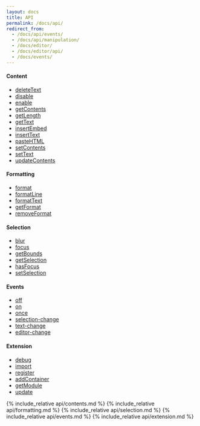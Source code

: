 ```yaml
---
layout: docs
title: API
permalink: /docs/api/
redirect_from:
  - /docs/api/events/
  - /docs/api/manipulation/
  - /docs/editor/
  - /docs/editor/api/
  - /docs/events/
---
```


<h4>Content</h4>

- [deleteText](#deletetext)
- [disable](#disable)
- [enable](#enable)
- [getContents](#getcontents)
- [getLength](#getlength)
- [getText](#gettext)
- [insertEmbed](#insertembed)
- [insertText](#inserttext)
- [pasteHTML](#pastehtml)
- [setContents](#setcontents)
- [setText](#settext)
- [updateContents](#updatecontents)


<h4>Formatting</h4>

- [format](#format)
- [formatLine](#formatline)
- [formatText](#formattext)
- [getFormat](#getformat)
- [removeFormat](#removeFormat)


<h4>Selection</h4>

- [blur](#blur)
- [focus](#focus)
- [getBounds](#getbounds)
- [getSelection](#getselection)
- [hasFocus](#hasfocus)
- [setSelection](#setselection)


<h4>Events</h4>

- [off](#off)
- [on](#on)
- [once](#once)
- [selection-change](#selectionchange)
- [text-change](#textchange)
- [editor-change](#editorchange)


<h4>Extension</h4>

- [debug](#debug)
- [import](#import)
- [register](#register)
- [addContainer](#addcontainer)
- [getModule](#getmodule)
- [update](#update)

{% include_relative api/contents.md %}
{% include_relative api/formatting.md %}
{% include_relative api/selection.md %}
{% include_relative api/events.md %}
{% include_relative api/extension.md %}
